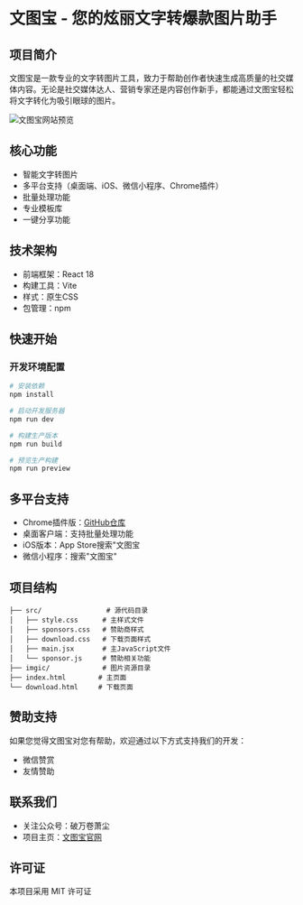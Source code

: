 # 文图宝 - 您的炫丽文字转爆款图片助手

## 项目简介
文图宝是一款专业的文字转图片工具，致力于帮助创作者快速生成高质量的社交媒体内容。无论是社交媒体达人、营销专家还是内容创作新手，都能通过文图宝轻松将文字转化为吸引眼球的图片。

![文图宝网站预览](./imgic/文图宝网站预览.png)

## 核心功能
- 智能文字转图片
- 多平台支持（桌面端、iOS、微信小程序、Chrome插件）
- 批量处理功能
- 专业模板库
- 一键分享功能

## 技术架构
- 前端框架：React 18
- 构建工具：Vite
- 样式：原生CSS
- 包管理：npm

## 快速开始

### 开发环境配置
```bash
# 安装依赖
npm install

# 启动开发服务器
npm run dev

# 构建生产版本
npm run build

# 预览生产构建
npm run preview
```

## 多平台支持
- Chrome插件版：[GitHub仓库](https://github.com/xiaoweiruby/Wen-Tu-Bao-V1.6)
- 桌面客户端：支持批量处理功能
- iOS版本：App Store搜索"文图宝
- 微信小程序：搜索"文图宝"

## 项目结构
```
├── src/                # 源代码目录
│   ├── style.css      # 主样式文件
│   ├── sponsors.css   # 赞助商样式
│   ├── download.css   # 下载页面样式
│   ├── main.jsx       # 主JavaScript文件
│   └── sponsor.js     # 赞助相关功能
├── imgic/             # 图片资源目录
├── index.html        # 主页面
└── download.html     # 下载页面
```

## 赞助支持
如果您觉得文图宝对您有帮助，欢迎通过以下方式支持我们的开发：
- 微信赞赏
- 友情赞助

## 联系我们
- 关注公众号：破万卷萧尘
- 项目主页：[文图宝官网](https://wen-to-bao-web-9cby.vercel.app/)

## 许可证
本项目采用 MIT 许可证
